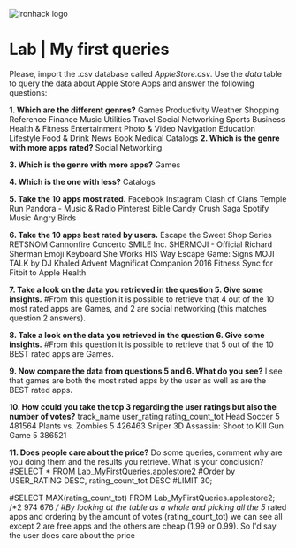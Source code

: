 ![Ironhack logo](https://i.imgur.com/1QgrNNw.png)

# Lab | My first queries

Please, import the .csv database called *AppleStore.csv*. Use the *data* table to query the data about Apple Store Apps and answer the following questions: 

**1. Which are the different genres?**
Games
Productivity
Weather
Shopping
Reference
Finance
Music
Utilities
Travel
Social Networking
Sports
Business
Health & Fitness
Entertainment
Photo & Video
Navigation
Education
Lifestyle
Food & Drink
News
Book
Medical
Catalogs
**2. Which is the genre with more apps rated?**
Social Networking

**3. Which is the genre with more apps?**
Games

**4. Which is the one with less?**
Catalogs

**5. Take the 10 apps most rated.**
Facebook
Instagram
Clash of Clans
Temple Run
Pandora - Music & Radio
Pinterest
Bible
Candy Crush Saga
Spotify Music
Angry Birds

**6. Take the 10 apps best rated by users.**
Escape the Sweet Shop Series
RETSNOM
Cannonfire Concerto
SMILE Inc.
SHERMOJI - Official Richard Sherman Emoji Keyboard
She Works HIS Way
Escape Game: Signs
MOJI TALK by DJ Khaled
Advent Magnificat Companion 2016
Fitness Sync for Fitbit to Apple Health

**7. Take a look on the data you retrieved in the question 5. Give some insights.**
#From this question it is possible to retrieve that 4 out of the 10 most rated apps are Games, and 2 are social networking (this matches question 2 answers).

**8. Take a look on the data you retrieved in the question 6. Give some insights.**
#From this question it is possible to retrieve that 5 out of the 10 BEST rated apps are Games.

**9. Now compare the data from questions 5 and 6. What do you see?**
I see that games are both the most rated apps by the user as well as are the BEST rated apps.

**10. How could you take the top 3 regarding the user ratings but also the number of votes?**
track_name	                                user_rating	    rating_count_tot
Head Soccer	                                5	            481564
Plants vs. Zombies	                        5	            426463
Sniper 3D Assassin: Shoot to Kill Gun Game	5	            386521


**11. Does people care about the price?** Do some queries, comment why are you doing them and the results you retrieve. What is your conclusion?
#SELECT * FROM Lab_MyFirstQueries.applestore2
#Order by USER_RATING DESC, rating_count_tot DESC
#LIMIT 30;

#SELECT MAX(rating_count_tot) FROM Lab_MyFirstQueries.applestore2; /*2 974 676 */
#By looking at the table as a whole and picking all the 5* rated apps and ordering by the amount of votes (rating_count_tot) we can see all except 2 are free apps and the others are cheap (1.99 or 0.99). So I'd say the user does care about the price

